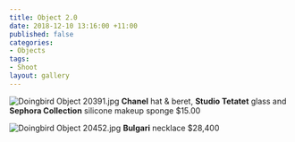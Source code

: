 ```yaml
---
title: Object 2.0
date: 2018-12-10 13:16:00 +11:00
published: false
categories:
- Objects
tags:
- Shoot
layout: gallery
---
```


![Doingbird Object 20391.jpg](/uploads/Doingbird%20Object%2020391.jpg)
**Chanel** hat & beret, **Studio Tetatet** glass and **Sephora Collection** silicone makeup sponge $15.00

![Doingbird Object 20452.jpg](/uploads/Doingbird%20Object%2020452.jpg)
**Bulgari** necklace $28,400